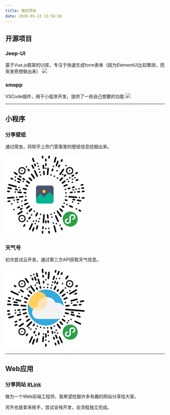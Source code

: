 ```yaml
---
title: 我的项目
date: 2020-05-23 13:58:16
---
```


## 开源项目

### Jeep-UI

基于Vue.js框架的UI库，专注于快速生成form表单（因为ElementUI比较繁琐，而突发奇想做出来）
![](https://img.shields.io/github/stars/leejim/jeep-ui?style=plastic)

### smapp

VSCode插件，用于小程序开发，提供了一些自己想要的功能
![](https://img.shields.io/github/stars/leejim/smapp?style=plastic)

***

## 小程序

### 分享壁纸

通过爬虫，将知乎上热门答案里的壁纸信息挖掘出来。

![](/images/qrcode/wallpaper.jpg)

### 天气号

初次尝试云开发，通过第三方API获取天气信息。

![](/images/qrcode/weather.jpg)

***

## Web应用

### 分享网站 [#Link](http://w.africans.cn)

做为一个Web前端工程师，我希望挖掘许多有趣的网站分享给大家。

另外也是拿来练手，尝试全栈开发，全流程独立完成。
